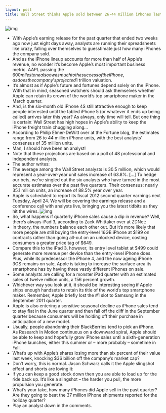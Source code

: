 ```yaml
---
layout: post
title: Wall Street thinks Apple sold between 26-44 million iPhones last quarter
---
```

![img](http://media.idownloadblog.com/wp-content/uploads/2011/12/4S-5173_575px-e1322084550252.jpg)
* With Apple’s earning release for the past quarter that ended two weeks ago now just eight days away, analysts are running their spreadsheets like crazy, falling over themselves to guesstimate just how many iPhones the company sold.
* And as the iPhone lineup accounts for more than half of Apple’s revenue, no wonder it’s become Apple’s most important business metric. AAPL passing the $600 milestone also owes much to the success of the iPhone, as does the company’s projected $1 trillion valuation.
* It’s almost as if Apple’s future and fortunes depend solely on the iPhone. With that in mind, seasoned watchers should ask themselves whether Apple can retain its crown of the world’s top smartphone maker in the March quarter.
* And, is the six-month old iPhone 4S still attractive enough to keep people interested until the fabled iPhone 5 (or whatever it ends up being called) arrives later this year? As always, only time will tell. But one thing is certain: Wall Street has high hopes in Apple’s ability to keep the iPhone freight train chugging along…
* According to Philip Elmer-DeWitt over at the Fortune blog, the estimates range from 26 to 44 million iPhone units, with the best analysts’ consensus of 35 million units.
* Man, I should have been an analyst!
* Note that these projections are based on a poll of 48 professional and independent analysts.
* The author writes:
* The average among the Wall Street analysts is 30.5 million, which would represent a year-over-year unit sales increase of 63.8%. […] To hedge our bets, we’ve singled out the six analysts who have turned in the most accurate estimates over the past five quarters. Their consensus: nearly 35.1 million units, an increase of 88.5% year over year.
* Apple is scheduled to report its fiscal 2012 second quarter earnings next Tuesday, April 24. We will be covering the earnings release and a conference call with analysts live, bringing you the latest tidbits as they hit the wires.
![img](http://media.idownloadblog.com/wp-content/uploads/2012/04/iPhone-unit-sales-200706-201201-Fortune.png)
* So, what happens if quarterly iPhone sales cause a dip in revenue? Well, there’s always iPad 3, according to Zack Whittaker over at ZDNet:
* In theory, the numbers balance each other out. But it’s more likely that more people are still buying the entry-level 16GB iPhone at $199 on contracts rather than going all-out on an unlocked device, costing consumers a greater price tag of $649.
* Compare this to the iPad 3, however, its entry level tablet at $499 could generate more revenue per device than the entry-level iPhone does. Plus, while its predecessor the iPhone 4, and the now ageing iPhone 3GS remains on sale, Apple is taking to increase the surface area its smartphone has by having three vastly different iPhones on sale.
* Some analysts are calling for a monster iPad quarter with an estimated sales of twelve million units, a 156 percent growth.
* Whichever way you look at it, it should be interesting seeing if Apple ships enough handsets to retain its title of the world’s top smartphone maker. Remember, Apple briefly lost the #1 slot to Samsung in the September 2011 quarter.
* Apple is also entering a sensitive seasonal decline as iPhone sales tend to stay flat in the June quarter and then fall off the cliff in the September quarter because consumers will be holding off their purchase in anticipation of a new model.
* Usually, people abandoning their BlackBerries tend to pick an iPhone. As Research In Motion continuous on a downward spiral, Apple should be able to keep and hopefully grow iPhone sales until a sixth-generation iPhone launches, either this summer or – more probably – sometime in Fall.
* What’s up with Apple’s shares losing more than six percent of their value last week, knocking $36 billion off the company’s market cap?
* Don’t worry, this is normal. Jason Schwarz calls it the Apple slingshot effect and shorts are loving it:
* If you can keep a good stock down then you are able to load up for the ride back up. It’s like a slingshot – the harder you pull, the more propulsion you generate.
* What’s your take, how many iPhones did Apple sell in the past quarter? Are they going to beat the 37 million iPhone shipments reported for the holiday quarter?
* Play an analyst down in the comments.


